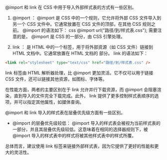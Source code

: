 @import 和 link 在 CSS 中用于导入外部样式表的方式有一些区别。

1.  @import ： @import 是 CSS 中的一个规则，它允许将外部 CSS 文件导入到另一个 CSS 文件中。它通常放置在 CSS 文件的顶部，在其他 CSS 规则之前。 @import 的语法如下：
    css
    @import url("路径/到/样式表.css");
    需要注意的是， @import 是 CSS 的一部分，由 CSS 引擎处理。

2.  link ： <link> 是 HTML 中的一个标签，用于将外部资源（如 CSS 文件）链接到 HTML 文档中。它通常放置在 HTML 文档的 <head> 部分。 link 的语法如下：

```html
<link rel="stylesheet" type="text/css" href="路径/到/样式表.css" />
```

link 标签由 HTML 解析器处理，比 @import 更加灵活。它不仅可以用于链接 CSS 文件，还可以链接其他资源，如图标、字体等。

在性能方面，两者的主要区别在于 link 允许并行下载资源，而 @import 会阻塞渲染，直到导入的文件完全下载完成。此外， link 提供了更多控制样式表顺序的选项，并可以指定其他属性，如媒体查询。

@import 和 link 导入的样式表在层叠优先级方面有一些区别。

- @import 的层叠优先级较低： @import 导入的样式表会被视为当前样式表的一部分，并且其层叠优先级较低。这意味着在相同的选择器规则下，被 @import 导入的样式表中的样式将被其他样式表中的样式所覆。

总体而言，建议使用 link 标签来链接外部样式表，因为它提供了更好的性能和更大的灵活性。
